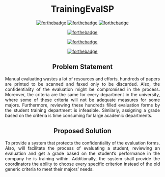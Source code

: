 <div align="center">

# TrainingEvalSP
</div>
<div align="center">

[![forthebadge](http://forthebadge.com/images/badges/uses-html.svg)](http://forthebadge.com)
[![forthebadge](http://forthebadge.com/images/badges/uses-js.svg)](http://forthebadge.com)
[![forthebadge](http://forthebadge.com/images/badges/uses-css.svg)](http://forthebadge.com)
</div>
<div align="center">

[![forthebadge](http://forthebadge.com/images/badges/built-by-developers.svg)](http://forthebadge.com)
</div>
<div align="center">

[![forthebadge](http://forthebadge.com/images/badges/made-with-vue.svg)](http://forthebadge.com)
</div>
<div align="center">

[![forthebadge](http://forthebadge.com/images/badges/built-with-love.svg)](http://forthebadge.com)
</div>

<div align="center">
	
## Problem Statement
</div>

<div align="justify">
Manual evaluating wastes a lot of resources and efforts, hundreds of papers are printed to be scanned and faxed only to be discarded. Also, the confidentiality of the evaluation might be compromised in the process. Moreover, the criteria are the same for every department in the university, where some of these criteria will not be adequate measures for some majors. Furthermore, reviewing these hundreds filled evaluation forms by the student training department is infeasible. Similarly, assigning a grade based on the criteria is time consuming for large academic departments.
</div>

<div align="center">
	
## Proposed Solution
</div>

<div align="justify">
To provide a system that protects the confidentiality of the evaluation forms. Also, will facilitate the process of evaluating a student, reviewing an evaluation and get a grade based on the student’s performance in the company he is training within. Additionally, the system shall provide the coordinators the ability to choose every specific criterion instead of the old generic criteria to meet their majors’ needs.
</div>
